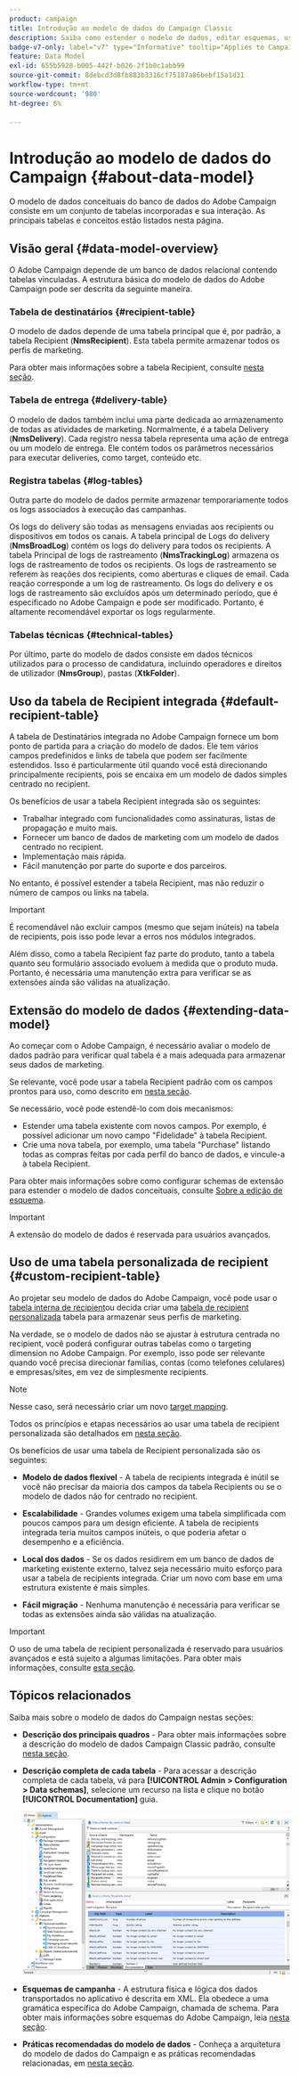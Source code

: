 ```yaml
---
product: campaign
title: Introdução ao modelo de dados do Campaign Classic
description: Saiba como estender o modelo de dados, editar esquemas, usar APIs e muito mais no Campaign
badge-v7-only: label="v7" type="Informative" tooltip="Applies to Campaign Classic v7 only"
feature: Data Model
exl-id: 655b5928-b005-442f-b026-2f1b0c1abb99
source-git-commit: 8debcd3d8fb883b3316cf75187a86bebf15a1d31
workflow-type: tm+mt
source-wordcount: '980'
ht-degree: 6%

---
```


# Introdução ao modelo de dados do Campaign {#about-data-model}

O modelo de dados conceituais do banco de dados do Adobe Campaign consiste em um conjunto de tabelas incorporadas e sua interação. As principais tabelas e conceitos estão listados nesta página.

## Visão geral {#data-model-overview}

O Adobe Campaign depende de um banco de dados relacional contendo tabelas vinculadas. A estrutura básica do modelo de dados do Adobe Campaign pode ser descrita da seguinte maneira.

### Tabela de destinatários {#recipient-table}

O modelo de dados depende de uma tabela principal que é, por padrão, a tabela Recipient (**NmsRecipient**). Esta tabela permite armazenar todos os perfis de marketing.

Para obter mais informações sobre a tabela Recipient, consulte [nesta seção](#default-recipient-table).

### Tabela de entrega {#delivery-table}

O modelo de dados também inclui uma parte dedicada ao armazenamento de todas as atividades de marketing. Normalmente, é a tabela Delivery (**NmsDelivery**). Cada registro nessa tabela representa uma ação de entrega ou um modelo de entrega. Ele contém todos os parâmetros necessários para executar deliveries, como target, conteúdo etc.

### Registra tabelas {#log-tables}

Outra parte do modelo de dados permite armazenar temporariamente todos os logs associados à execução das campanhas.

Os logs do delivery são todas as mensagens enviadas aos recipients ou dispositivos em todos os canais. A tabela principal de Logs do delivery (**NmsBroadLog**) contém os logs do delivery para todos os recipients.
A tabela Principal de logs de rastreamento (**NmsTrackingLog**) armazena os logs de rastreamento de todos os recipients. Os logs de rastreamento se referem às reações dos recipients, como aberturas e cliques de email. Cada reação corresponde a um log de rastreamento.
Os logs do delivery e os logs de rastreamento são excluídos após um determinado período, que é especificado no Adobe Campaign e pode ser modificado. Portanto, é altamente recomendável exportar os logs regularmente.

### Tabelas técnicas {#technical-tables}

Por último, parte do modelo de dados consiste em dados técnicos utilizados para o processo de candidatura, incluindo operadores e direitos de utilizador (**NmsGroup**), pastas (**XtkFolder**).

## Uso da tabela de Recipient integrada {#default-recipient-table}

A tabela de Destinatários integrada no Adobe Campaign fornece um bom ponto de partida para a criação do modelo de dados. Ele tem vários campos predefinidos e links de tabela que podem ser facilmente estendidos. Isso é particularmente útil quando você está direcionando principalmente recipients, pois se encaixa em um modelo de dados simples centrado no recipient.

Os benefícios de usar a tabela Recipient integrada são os seguintes:

* Trabalhar integrado com funcionalidades como assinaturas, listas de propagação e muito mais.
* Fornecer um banco de dados de marketing com um modelo de dados centrado no recipient.
* Implementação mais rápida.
* Fácil manutenção por parte do suporte e dos parceiros.

No entanto, é possível estender a tabela Recipient, mas não reduzir o número de campos ou links na tabela.

>[!IMPORTANT]
>
>É recomendável não excluir campos (mesmo que sejam inúteis) na tabela de recipients, pois isso pode levar a erros nos módulos integrados.

Além disso, como a tabela Recipient faz parte do produto, tanto a tabela quanto seu formulário associado evoluem à medida que o produto muda. Portanto, é necessária uma manutenção extra para verificar se as extensões ainda são válidas na atualização.

## Extensão do modelo de dados  {#extending-data-model}

Ao começar com o Adobe Campaign, é necessário avaliar o modelo de dados padrão para verificar qual tabela é a mais adequada para armazenar seus dados de marketing.

Se relevante, você pode usar a tabela Recipient padrão com os campos prontos para uso, como descrito em [nesta seção](#default-recipient-table).

Se necessário, você pode estendê-lo com dois mecanismos:

* Estender uma tabela existente com novos campos. Por exemplo, é possível adicionar um novo campo &quot;Fidelidade&quot; à tabela Recipient.
* Crie uma nova tabela, por exemplo, uma tabela &quot;Purchase&quot; listando todas as compras feitas por cada perfil do banco de dados, e vincule-a à tabela Recipient.

Para obter mais informações sobre como configurar schemas de extensão para estender o modelo de dados conceituais, consulte [Sobre a edição de esquema](../../configuration/using/about-schema-edition.md).

>[!IMPORTANT]
>
>A extensão do modelo de dados é reservada para usuários avançados.

## Uso de uma tabela personalizada de recipient {#custom-recipient-table}

Ao projetar seu modelo de dados do Adobe Campaign, você pode usar o [tabela interna de recipient](#default-recipient-table)ou decida criar uma [tabela de recipient personalizada](../../configuration/using/about-custom-recipient-table.md) tabela para armazenar seus perfis de marketing.

Na verdade, se o modelo de dados não se ajustar à estrutura centrada no recipient, você poderá configurar outras tabelas como o targeting dimension no Adobe Campaign. Por exemplo, isso pode ser relevante quando você precisa direcionar famílias, contas (como telefones celulares) e empresas/sites, em vez de simplesmente recipients.

>[!NOTE]
>
>Nesse caso, será necessário criar um novo [target mapping](../../configuration/using/target-mapping.md).

Todos os princípios e etapas necessários ao usar uma tabela de recipient personalizada são detalhados em [nesta seção](../../configuration/using/about-custom-recipient-table.md).

Os benefícios de usar uma tabela de Recipient personalizada são os seguintes:

* **Modelo de dados flexível** - A tabela de recipients integrada é inútil se você não precisar da maioria dos campos da tabela Recipients ou se o modelo de dados não for centrado no recipient.

* **Escalabilidade** - Grandes volumes exigem uma tabela simplificada com poucos campos para um design eficiente. A tabela de recipients integrada teria muitos campos inúteis, o que poderia afetar o desempenho e a eficiência.

* **Local dos dados** - Se os dados residirem em um banco de dados de marketing existente externo, talvez seja necessário muito esforço para usar a tabela de recipients integrada. Criar um novo com base em uma estrutura existente é mais simples.

* **Fácil migração** - Nenhuma manutenção é necessária para verificar se todas as extensões ainda são válidas na atualização.

>[!IMPORTANT]
>
>O uso de uma tabela de recipient personalizada é reservado para usuários avançados e está sujeito a algumas limitações. Para obter mais informações, consulte [esta seção](../../configuration/using/about-custom-recipient-table.md).

## Tópicos relacionados

Saiba mais sobre o modelo de dados do Campaign nestas seções:

* **Descrição dos principais quadros** - Para obter mais informações sobre a descrição do modelo de dados Campaign Classic padrão, consulte [nesta seção](../../configuration/using/data-model-description.md).

* **Descrição completa de cada tabela** - Para acessar a descrição completa de cada tabela, vá para **[!UICONTROL Admin > Configuration > Data schemas]**, selecione um recurso na lista e clique no botão **[!UICONTROL Documentation]** guia.

   ![](assets/data-model_documentation-tab.png)


* **Esquemas de campanha** - A estrutura física e lógica dos dados transportados no aplicativo é descrita em XML. Ela obedece a uma gramática específica do Adobe Campaign, chamada de schema. Para obter mais informações sobre esquemas do Adobe Campaign, leia [nesta seção](../../configuration/using/about-schema-reference.md).

* **Práticas recomendadas do modelo de dados** - Conheça a arquitetura do modelo de dados do Campaign e as práticas recomendadas relacionadas, em [nesta seção](../../configuration/using/data-model-best-practices.md#data-model-architecture).
